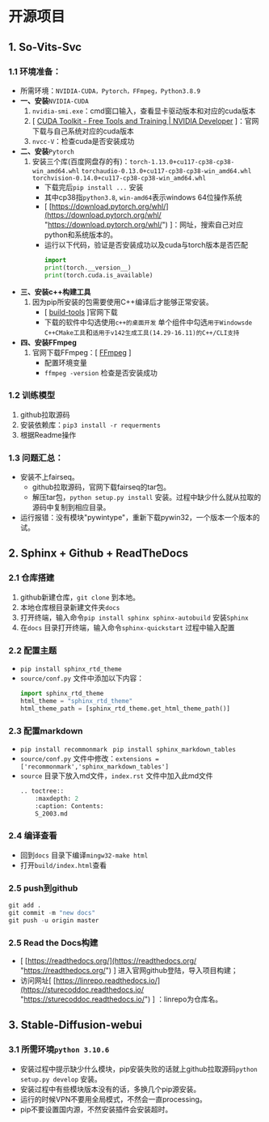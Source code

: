 # 开源项目
## 1. So-Vits-Svc
### 1.1 环境准备：
- 所需环境：`NVIDIA-CUDA，Pytorch，FFmpeg，Python3.8.9`
- **一、安装**`NVIDIA-CUDA`
  1.  `nvidia-smi.exe`：cmd窗口输入，查看显卡驱动版本和对应的cuda版本
  2.  \[ [CUDA Toolkit - Free Tools and Training | NVIDIA Developer](https://developer.nvidia.com/cuda-toolkit "CUDA Toolkit - Free Tools and Training | NVIDIA Developer") ]：官网下载与自己系统对应的cuda版本
  3.  `nvcc-V`：检查cuda是否安装成功
- **二、安装**`Pytorch`
  1.  安装三个库(百度网盘存的有)：`torch-1.13.0+cu117-cp38-cp38-win_amd64.whl` `torchaudio-0.13.0+cu117-cp38-cp38-win_amd64.whl` `torchvision-0.14.0+cu117-cp38-cp38-win_amd64.whl`
      -   下载完后`pip install ...` 安装
      -   其中cp38指`python3.8`, `win-amd64`表示windows 64位操作系统
      -   \[ [https://download.pytorch.org/whl/](https://download.pytorch.org/whl/ "https://download.pytorch.org/whl/") ]：网址，搜索自己对应python和系统版本的。
      -   运行以下代码，验证是否安装成功以及cuda与torch版本是否匹配
          ```python
          import
          print(torch.__version__)
          print(torch.cuda.is_available)
          ```
- **三、安装c++构建工具**
  1. 因为pip所安装的包需要使用C++编译后才能够正常安装。
      -   \[ [build-tools](https://visualstudio.microsoft.com/zh-hans/visual-cpp-build-tools/ "build-tools") ]官网下载
      -   下载的软件中勾选使用`c++的桌面开发` 单个组件中勾选`用于Windowsde C++CMake工具`和`适用于v142生成工具(14.29-16.11)的C++/CLI支持`
- **四、安装FFmpeg**
  1.  官网下载FFmpeg：\[ [FFmpeg](https://ffmpeg.org/ "FFmpeg") ]
      -   配置环境变量
      -   `ffmpeg -version` 检查是否安装成功
### 1.2 训练模型
1.  github拉取源码
2.  安装依赖库：`pip3 install -r requerments` 
3.  根据Readme操作

### 1.3 问题汇总：
-   安装不上fairseq。
    -   github拉取源码，官网下载fairseq的tar包。
    -   解压tar包，`python setup.py install` 安装。过程中缺少什么就从拉取的源码中复制到相应目录。
-   运行报错：没有模块"pywintype"，重新下载pywin32，一个版本一个版本的试。

## 2. Sphinx + Github + ReadTheDocs
### 2.1 仓库搭建
1.  github新建仓库，`git clone` 到本地。
2.  本地仓库根目录新建文件夹`docs`
3.  打开终端，输入命令`pip install sphinx sphinx-autobuild` 安装`Sphinx`
4.  在`docs` 目录打开终端，输入命令`sphinx-quickstart` 过程中输入配置
###  2.2 配置主题
-   `pip install sphinx_rtd_theme
    `
-   `source/conf.py` 文件中添加以下内容：
    ```python
    import sphinx_rtd_theme
    html_theme = "sphinx_rtd_theme"
    html_theme_path = [sphinx_rtd_theme.get_html_theme_path()]
    ```
###  2.3 配置markdown
-   `pip install recommonmark `     `pip install sphinx_markdown_tables`
-   `source/conf.py` 文件中修改：`extensions = ['recommonmark','sphinx_markdown_tables'] `
-   `source` 目录下放入md文件，`index.rst` 文件中加入此md文件
    ```python
    .. toctree::
        :maxdepth: 2
        :caption: Contents:
        S_2003.md
    ```
### 2.4 编译查看
-   回到`docs` 目录下编译`mingw32-make html`&#x20;
-   打开`build/index.html`查看
### 2.5 push到github
```python
git add .
git commit -m "new docs"
git push -u origin master
```
###  2.5 Read the Docs构建
-   \[ [https://readthedocs.org/](https://readthedocs.org/ "https://readthedocs.org/") ] 进入官网github登陆，导入项目构建；
-   访问网址\[ [https://linrepo.readthedocs.io/](https://sturecoddoc.readthedocs.io/ "https://sturecoddoc.readthedocs.io/") ] ：linrepo为仓库名。

## 3. Stable-Diffusion-webui
### 3.1 所需环境`python 3.10.6`
-   安装过程中提示缺少什么模块，pip安装失败的话就上github拉取源码`python setup.py develop` 安装。
-   安装过程中有些模块版本没有的话，多换几个pip源安装。
-   运行的时候VPN不要用全局模式，不然会一直processing。
-   pip不要设置国内源，不然安装插件会安装超时。